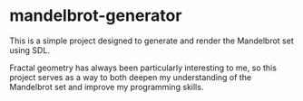 # mandelbrot-generator
This is a simple project designed to generate and render the Mandelbrot set using SDL.

Fractal geometry has always been particularly interesting to me, so this project serves as a way to both deepen my understanding of the Mandelbrot set and improve my programming skills.
